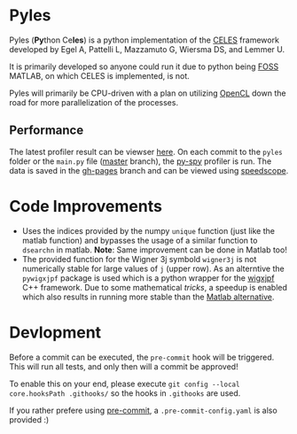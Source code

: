 # Pyles

Pyles (**Py**thon Ce**les**) is a python implementation of the [CELES](https://github.com/disordered-photonics/celes) framework developed by Egel A, Pattelli L, Mazzamuto G, Wiersma DS, and Lemmer U.

It is primarily developed so anyone could run it due to python being [FOSS](https://en.wikipedia.org/wiki/Free_and_open-source_software) MATLAB, on which CELES is implemented, is not.

Pyles will primarily be CPU-driven with a plan on utilizing [OpenCL](https://www.khronos.org/opencl/) down the road for more parallelization of the processes.

## Performance
The latest profiler result can be viewser [here](https://www.speedscope.app/#title=Pyles%20main.py%20profile&profileURL=https%3A%2F%2Fraw.githubusercontent.com%2FAGBV%2Fpyles%2Fgh-pages%2Fprofile.speedscope.json).
On each commit to the `pyles` folder or the `main.py` file ([master](https://github.com/AGBV/pyles/tree/master) branch), the [py-spy](https://github.com/benfred/py-spy) profiler is run. The data is saved in the [gh-pages](https://github.com/AGBV/pyles/tree/gh-pages) branch and can be viewed using [speedscope](https://github.com/jlfwong/speedscope).



# Code Improvements

- Uses the indices provided by the numpy `unique` function (just like the matlab function) and bypasses the usage of a similar function to `dsearchn` in matlab. **Note**: Same improvement can be done in Matlab too!
- The provided function for the Wigner 3j symbold `wigner3j` is not numerically stable for large values of `j` (upper row). As an alterntive the `pywigxjpf` package is used which is a python wrapper for the [wigxjpf](http://fy.chalmers.se/subatom/wigxjpf/) C++ framework. Due to some mathematical *tricks*, a speedup is enabled which also results in running more stable than the [Matlab alternative](https://de.mathworks.com/matlabcentral/fileexchange/5275-wigner3j-m).

# Devlopment
Before a commit can be executed, the `pre-commit` hook will be triggered. This will run all tests, and only then will a commit be approved! 

To enable this on your end, please execute `git config --local core.hooksPath .githooks/` so the hooks in `.githooks` are used.

If you rather prefere using [pre-commit](https://pre-commit.com/), a `.pre-commit-config.yaml` is also provided :)